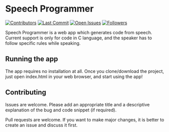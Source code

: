 # Speech Programmer

[![Contributors](https://img.shields.io/github/contributors/shreyasnisal/SpeechProgrammer)](https://img.shields.io/github/contributors/shreyasnisal/SpeechProgrammer)
[![Last Commit](https://img.shields.io/github/last-commit/shreyasnisal/SpeechProgrammer)](https://img.shields.io/github/last-commit/shreyasnisal/SpeechProgrammer)
[![Open Issues](https://img.shields.io/github/issues-raw/shreyasnisal/SpeechProgrammer)](https://img.shields.io/github/issues-raw/shreyasnisal/SpeechProgrammer)
[![Followers](https://img.shields.io/github/followers/shreyasnisal?style=social)](https://img.shields.io/github/followers/shreyasnisal?style=social)

Speech Programmer is a web app which generates code from speech. Current support is only for code in C language, and the speaker has to follow specific rules while speaking.

## Running the app

The app requires no installation at all. Once you clone/download the project, just open index.html in your web browser, and start using the app!


## Contributing

Issues are welcome. Please add an appropriate title and a descriptive explanation of the bug and code snippet (if required).

Pull requests are welcome. If you want to make major changes, it is better to create an issue and discuss it first.
